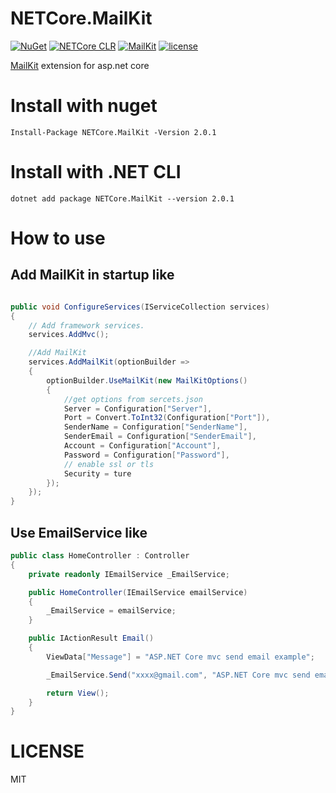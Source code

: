 # NETCore.MailKit
[![NuGet](https://img.shields.io/nuget/v/NETCore.MailKit.svg)](https://nuget.org/packages/NETCore.MailKit)
[![NETCore CLR](https://img.shields.io/badge/.NETCore%20Clr-2.0-brightgreen.svg)](https://www.microsoft.com/net/core)
[![MailKit](https://img.shields.io/badge/MailKit-1.18.1.1-orange.svg)](https://github.com/jstedfast/MailKit)
[![license](https://img.shields.io/github/license/myloveCc/NETCore.MailKit.svg)](https://github.com/myloveCc/NETCore.MailKit/blob/master/lICENSE)


[MailKit](https://github.com/jstedfast/MailKit) extension for asp.net core

# Install with nuget

```
Install-Package NETCore.MailKit -Version 2.0.1
```

# Install with .NET CLI
```
dotnet add package NETCore.MailKit --version 2.0.1
```

# How to use

## Add MailKit in startup like 

```csharp

public void ConfigureServices(IServiceCollection services)
{
    // Add framework services.
    services.AddMvc();

    //Add MailKit
    services.AddMailKit(optionBuilder =>
    {
        optionBuilder.UseMailKit(new MailKitOptions()
        {
            //get options from sercets.json
            Server = Configuration["Server"],
            Port = Convert.ToInt32(Configuration["Port"]),
            SenderName = Configuration["SenderName"],
            SenderEmail = Configuration["SenderEmail"],
            Account = Configuration["Account"],
            Password = Configuration["Password"],
            // enable ssl or tls
            Security = ture
        });
    });
}

```

## Use EmailService like 

```csharp
public class HomeController : Controller
{
    private readonly IEmailService _EmailService;

    public HomeController(IEmailService emailService)
    {
        _EmailService = emailService;
    }

    public IActionResult Email()
    {
        ViewData["Message"] = "ASP.NET Core mvc send email example";

        _EmailService.Send("xxxx@gmail.com", "ASP.NET Core mvc send email example", "Send from asp.net core mvc action");

        return View();
    }
}

```

# LICENSE

MIT
